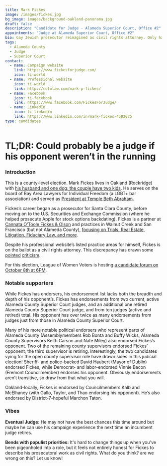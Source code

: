```yaml
---
title: Mark Fickes
image: /images/fickes.jpg
bg_image: images/background-oakland-panorama.jpg
draft: false
description: "Candidate for Judge - Alameda Superior Court, Office #2"
appointments: "Judge at Alameda Superior Court, Office #2"
bio: Gay Jewish prosecutor reimagined as civil rights attorney. Only has 1 dog.
tags:
  - Alameda County
  - Judge
  - Superior Court
contact:
  - name: Campaign website
    link: https://www.fickesforjudge.com/
    icon: ti-world
  - name: Professional website
    icon: ti-world
    link: http://cofolaw.com/mark-p-fickes/
  - name: Facebook
    icon: ti-facebook
    link: https://www.facebook.com/FickesForJudge/
  - name: LinkedIn
    icon: ti-linkedin
    link: https://www.linkedin.com/in/mark-fickes-4502625
type: candidates
---
```

# TL;DR: Could probably be a judge if his opponent weren’t in the running

### Introduction

This is a county-level election. Mark Fickes lives in Oakland (Rockridge) with [his husband and one dog; the couple have two kids](https://lavenderseniors.org/wp-content/uploads/2020/02/Lavender-Notes-February-2020.pdf). He serves on the board of Bay Area Lawyers for Individual Freedom (a LGBT+ bar association) and served as [President at Temple Beth Abraham](https://tbaoakland.org/wp-content/uploads/2014/03/omer-sept-2013-final-print.pdf).

Fickes’s career began as a prosecutor for Santa Clara County, before moving on to the U.S. Securities and Exchange Commission (where he helped prosecute Apple for stock options backdating). Fickes is a partner at [Cannata O’Toole Fickes & Olson](http://cofolaw.com/mark-p-fickes/) and practices in Walnut Creek and San Francisco (but not Alameda County), [focusing on Trials, Real Estate, Litigation, Fiduciary Law, and more](http://cofolaw.com/mark-p-fickes/).

Despite his professional website’s listed practice areas for himself, Fickes is on the ballot as a civil rights attorney. This discrepancy has drawn some [pointed](https://www.postnewsgroup.com/opinion-how-to-win-a-judgeship-call-yourself-a-civil-rights-lawyer/) [criticism](https://www.mercurynews.com/2020/01/14/editorial-elect-elena-condes-for-alameda-superior-court-judge/).

For this election, League of Women Voters is hosting [a candidate forum on October 8th at 6PM](https://my.lwv.org/california/oakland/candidate-forums-november-2020).

### Notable supporters

While Fickes has endorsers, his endorsement list lacks both the breadth and depth of his opponent’s. Fickes has endorsements from two current, active Alameda County Superior Court judges, and an additional one retired Alameda County Superior Court judge, and from ten judges (active and retired) total. His opponent has over twice as many endorsements from judges just from those in Alameda County Superior Court.

Many of his more notable political endorsers who represent parts of Alameda County (Assemblymembers Rob Bonta and Buffy Wicks, Alameda County Supervisors Keith Carson and Nate Miley) also endorsed Fickes’s opponent. Two of the remaining county supervisors endorsed Fickes’ opponent; the third supervisor is retiring. Interestingly, the two candidates vying for the open county supervisor role have drawn sides in this judicial election! Sheriff- and police-backed David Haubert (Mayor of Dublin) endorsed Fickes, while Democrat- and labor-endorsed Vinnie Bacon (Fremont Councilmember) endorses his opponent. Obviously endorsements aren’t transitive, so draw from that what you will.

Oakland-locally, Fickes is endorsed by Councilmembers Kalb and McElhaney (with Gallo, Taylor, and Thao endorsing his opponent). He’s also endorsed by District-7-hopeful Marchon Taton.

### Vibes

**Eventual Judge:** He may not have the best chances this time around but maybe he can use his campaign experience the next time an incumbent judge retires.

**Bends with populist priorities:** It's hard to change things up when you've been pigeonholed into a role, but it feels not entirely honest for Fickes to describe his prosecutoral work as civil rights. What do you think? are we wrong on this? Let us know!